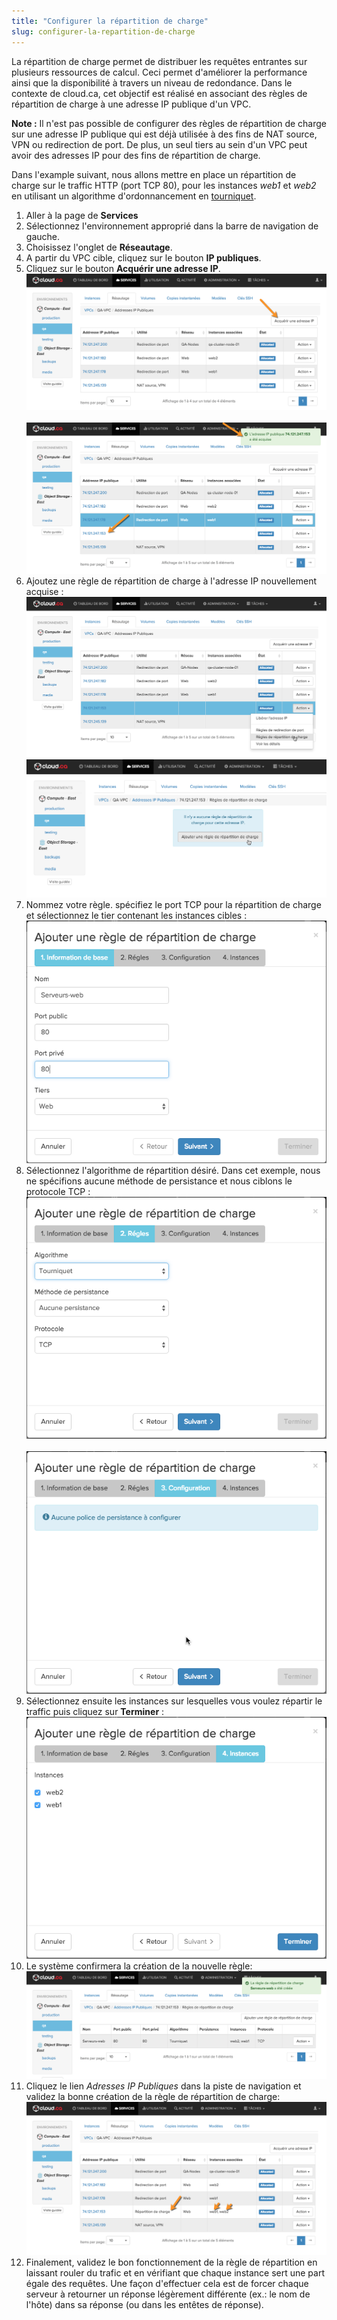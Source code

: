 ```yaml
---
title: "Configurer la répartition de charge"
slug: configurer-la-repartition-de-charge
---
```



La répartition de charge permet de distribuer les requêtes entrantes sur plusieurs ressources de calcul. Ceci permet d'améliorer la performance ainsi que la disponibilité à travers un niveau de redondance. Dans le contexte de cloud.ca, cet objectif est réalisé en associant des règles de répartition de charge à une adresse IP publique d'un VPC.

**Note :**  Il n'est pas possible de configurer des règles de répartition de charge sur une adresse IP publique qui est déjà utilisée à des fins de NAT source, VPN ou redirection de port. De plus, un seul tiers au sein d'un VPC peut avoir des adresses IP pour des fins de répartition de charge.

Dans l'example suivant, nous allons mettre en place un répartition de charge sur le traffic HTTP (port TCP 80), pour les instances *web1* et *web2* en utilisant un algorithme d'ordonnancement en [tourniquet](https://fr.wikipedia.org/wiki/Round-robin_(informatique)).

1. Aller à la page de **Services**
1. Sélectionnez l'environnement approprié dans la barre de navigation de gauche.
1. Choisissez l'onglet de **Réseautage**.
1. A partir du VPC cible, cliquez sur le bouton **IP publiques**.
1. Cliquez sur le bouton **Acquérir une adresse IP**. <br>
![Acquérir une adresse IP](/assets/load-balancing-fr-1.jpeg) <br><br>
![Adresse IP acquise](/assets/load-balancing-fr-2.jpeg)
1. Ajoutez une règle de répartition de charge à l'adresse IP nouvellement acquise :
![Règles de répartition de charge](/assets/load-balancing-fr-3.jpeg)
![Ajouter une règle de répartition de charge](/assets/load-balancing-fr-4.jpeg)
1. Nommez votre règle. spécifiez le port TCP pour la répartition de charge et sélectionnez le tier contenant les instances cibles :
![Ajouter une règle de répartition, information de base](/assets/load-balancing-fr-5.jpeg)
1. Sélectionnez l'algorithme de répartition désiré. Dans cet exemple, nous ne spécifions aucune méthode de persistance et nous ciblons le protocole TCP :
![Ajouter une règle de répartition, règles](/assets/load-balancing-fr-6.jpeg) <br><br>
![Ajouter une règle de répartition, configuration](/assets/load-balancing-fr-7.jpeg)
1. Sélectionnez ensuite les instances sur lesquelles vous voulez répartir le traffic puis cliquez sur **Terminer** : <br>
![Ajouter une règle de répartition, instances](/assets/load-balancing-fr-8.jpeg)
1. Le système confirmera la création de la nouvelle règle:
![Règle de répartition de charge crée](/assets/load-balancing-fr-9.jpeg)
1. Cliquez le lien *Adresses IP Publiques* dans la piste de navigation et validez la bonne création de la règle de répartition de charge:
![Liste des adresses IP publiques](/assets/load-balancing-fr-10.jpeg)
1. Finalement, validez le bon fonctionnement de la règle de répartition en laissant rouler du trafic et en vérifiant que chaque instance sert une part égale des requêtes. Une façon d'effectuer cela est de forcer chaque serveur à retourner un réponse légèrement différente (ex.: le nom de l'hôte) dans sa réponse (ou dans les entêtes de réponse).
